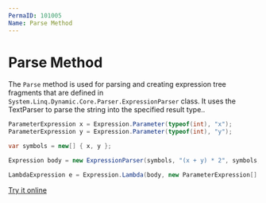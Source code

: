 ```yaml
---
PermaID: 101005
Name: Parse Method
---
```


# Parse Method

The `Parse` method is used for parsing and creating expression tree fragments that are defined in `System.Linq.Dynamic.Core.Parser.ExpressionParser` class. It uses the TextParser to parse the string into the specified result type.. 

```csharp
ParameterExpression x = Expression.Parameter(typeof(int), "x");
ParameterExpression y = Expression.Parameter(typeof(int), "y");

var symbols = new[] { x, y };

Expression body = new ExpressionParser(symbols, "(x + y) * 2", symbols, new ParsingConfig()).Parse(typeof(int));

LambdaExpression e = Expression.Lambda(body, new ParameterExpression[] { x, y });
```

[Try it online](https://dotnetfiddle.net/c8wsu2)


